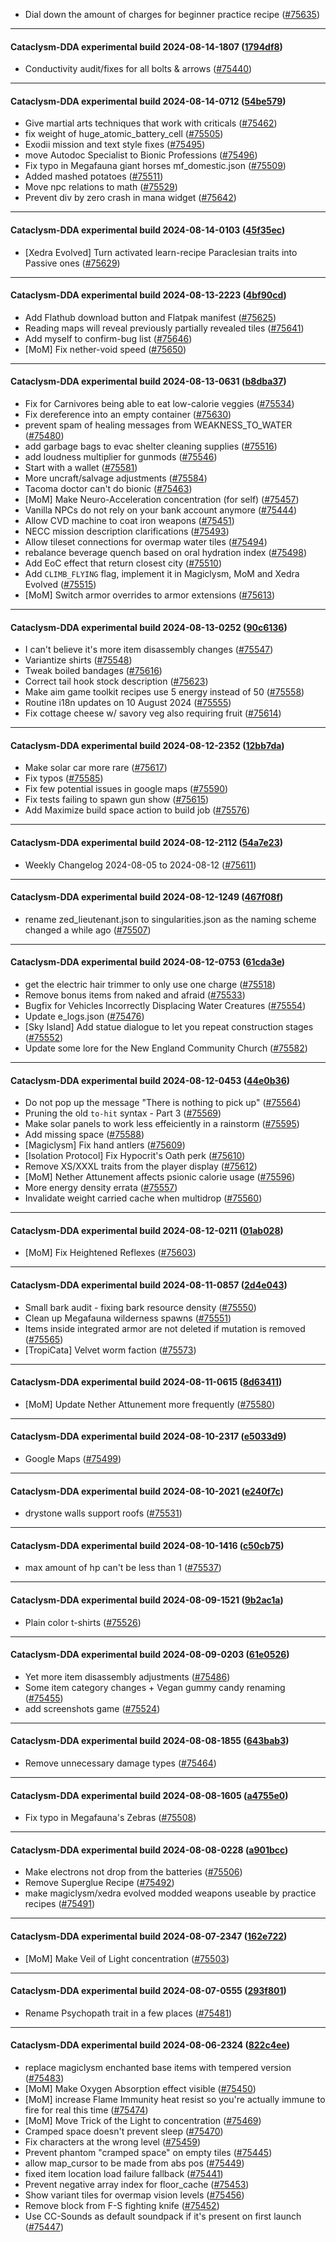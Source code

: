 * Dial down the amount of charges for beginner practice recipe ([#75635](https://github.com/CleverRaven/Cataclysm-DDA/pull/75635))

---

#### Cataclysm-DDA experimental build 2024-08-14-1807 ([1794df8](https://github.com/CleverRaven/Cataclysm-DDA/releases/tag/cdda-experimental-2024-08-14-1807))

* Conductivity audit/fixes for all bolts & arrows ([#75440](https://github.com/CleverRaven/Cataclysm-DDA/pull/75440))

---

#### Cataclysm-DDA experimental build 2024-08-14-0712 ([54be579](https://github.com/CleverRaven/Cataclysm-DDA/releases/tag/cdda-experimental-2024-08-14-0712))

* Give martial arts techniques that work with criticals ([#75462](https://github.com/CleverRaven/Cataclysm-DDA/pull/75462))
* fix weight of huge_atomic_battery_cell ([#75505](https://github.com/CleverRaven/Cataclysm-DDA/pull/75505))
* Exodii mission and text style fixes ([#75495](https://github.com/CleverRaven/Cataclysm-DDA/pull/75495))
* move Autodoc Specialist to Bionic Professions ([#75496](https://github.com/CleverRaven/Cataclysm-DDA/pull/75496))
* Fix typo in Megafauna giant horses mf_domestic.json ([#75509](https://github.com/CleverRaven/Cataclysm-DDA/pull/75509))
* Added mashed potatoes ([#75511](https://github.com/CleverRaven/Cataclysm-DDA/pull/75511))
* Move npc relations to math ([#75529](https://github.com/CleverRaven/Cataclysm-DDA/pull/75529))
* Prevent div by zero crash in mana widget ([#75642](https://github.com/CleverRaven/Cataclysm-DDA/pull/75642))

---

#### Cataclysm-DDA experimental build 2024-08-14-0103 ([45f35ec](https://github.com/CleverRaven/Cataclysm-DDA/releases/tag/cdda-experimental-2024-08-14-0103))

* [Xedra Evolved] Turn activated learn-recipe Paraclesian traits into Passive ones ([#75629](https://github.com/CleverRaven/Cataclysm-DDA/pull/75629))

---

#### Cataclysm-DDA experimental build 2024-08-13-2223 ([4bf90cd](https://github.com/CleverRaven/Cataclysm-DDA/releases/tag/cdda-experimental-2024-08-13-2223))

* Add Flathub download button and Flatpak manifest ([#75625](https://github.com/CleverRaven/Cataclysm-DDA/pull/75625))
* Reading maps will reveal previously partially revealed tiles ([#75641](https://github.com/CleverRaven/Cataclysm-DDA/pull/75641))
* Add myself to confirm-bug list ([#75646](https://github.com/CleverRaven/Cataclysm-DDA/pull/75646))
* [MoM] Fix nether-void speed ([#75650](https://github.com/CleverRaven/Cataclysm-DDA/pull/75650))

---

#### Cataclysm-DDA experimental build 2024-08-13-0631 ([b8dba37](https://github.com/CleverRaven/Cataclysm-DDA/releases/tag/cdda-experimental-2024-08-13-0631))

* Fix for Carnivores being able to eat low-calorie veggies ([#75534](https://github.com/CleverRaven/Cataclysm-DDA/pull/75534))
* Fix dereference into an empty container ([#75630](https://github.com/CleverRaven/Cataclysm-DDA/pull/75630))
* prevent spam of healing messages from WEAKNESS_TO_WATER ([#75480](https://github.com/CleverRaven/Cataclysm-DDA/pull/75480))
* add garbage bags to evac shelter cleaning supplies ([#75516](https://github.com/CleverRaven/Cataclysm-DDA/pull/75516))
* add loudness multiplier for gunmods ([#75546](https://github.com/CleverRaven/Cataclysm-DDA/pull/75546))
* Start with a wallet ([#75581](https://github.com/CleverRaven/Cataclysm-DDA/pull/75581))
* More uncraft/salvage adjustments ([#75584](https://github.com/CleverRaven/Cataclysm-DDA/pull/75584))
* Tacoma doctor can't do bionic ([#75463](https://github.com/CleverRaven/Cataclysm-DDA/pull/75463))
* [MoM] Make Neuro-Acceleration concentration (for self) ([#75457](https://github.com/CleverRaven/Cataclysm-DDA/pull/75457))
* Vanilla NPCs do not rely on your bank account anymore ([#75444](https://github.com/CleverRaven/Cataclysm-DDA/pull/75444))
* Allow CVD machine to coat iron weapons ([#75451](https://github.com/CleverRaven/Cataclysm-DDA/pull/75451))
* NECC mission description clarifications ([#75493](https://github.com/CleverRaven/Cataclysm-DDA/pull/75493))
* Allow tileset connections for overmap water tiles ([#75494](https://github.com/CleverRaven/Cataclysm-DDA/pull/75494))
* rebalance beverage quench based on oral hydration index ([#75498](https://github.com/CleverRaven/Cataclysm-DDA/pull/75498))
* Add EoC effect that return closest city ([#75510](https://github.com/CleverRaven/Cataclysm-DDA/pull/75510))
* Add `CLIMB_FLYING` flag, implement it in Magiclysm, MoM and Xedra Evolved ([#75515](https://github.com/CleverRaven/Cataclysm-DDA/pull/75515))
* [MoM] Switch armor overrides to armor extensions ([#75613](https://github.com/CleverRaven/Cataclysm-DDA/pull/75613))

---

#### Cataclysm-DDA experimental build 2024-08-13-0252 ([90c6136](https://github.com/CleverRaven/Cataclysm-DDA/releases/tag/cdda-experimental-2024-08-13-0252))

* I can't believe it's more item disassembly changes ([#75547](https://github.com/CleverRaven/Cataclysm-DDA/pull/75547))
* Variantize shirts ([#75548](https://github.com/CleverRaven/Cataclysm-DDA/pull/75548))
* Tweak boiled bandages ([#75616](https://github.com/CleverRaven/Cataclysm-DDA/pull/75616))
* Correct tail hook stock description ([#75623](https://github.com/CleverRaven/Cataclysm-DDA/pull/75623))
* Make aim game toolkit recipes use 5 energy instead of 50 ([#75558](https://github.com/CleverRaven/Cataclysm-DDA/pull/75558))
* Routine i18n updates on 10 August 2024 ([#75555](https://github.com/CleverRaven/Cataclysm-DDA/pull/75555))
* Fix cottage cheese w/ savory veg also requiring fruit ([#75614](https://github.com/CleverRaven/Cataclysm-DDA/pull/75614))

---

#### Cataclysm-DDA experimental build 2024-08-12-2352 ([12bb7da](https://github.com/CleverRaven/Cataclysm-DDA/releases/tag/cdda-experimental-2024-08-12-2352))

* Make solar car more rare ([#75617](https://github.com/CleverRaven/Cataclysm-DDA/pull/75617))
* Fix typos ([#75585](https://github.com/CleverRaven/Cataclysm-DDA/pull/75585))
* Fix few potential issues in google maps ([#75590](https://github.com/CleverRaven/Cataclysm-DDA/pull/75590))
* Fix tests failing to spawn gun show ([#75615](https://github.com/CleverRaven/Cataclysm-DDA/pull/75615))
* Add Maximize build space action to build job ([#75576](https://github.com/CleverRaven/Cataclysm-DDA/pull/75576))

---

#### Cataclysm-DDA experimental build 2024-08-12-2112 ([54a7e23](https://github.com/CleverRaven/Cataclysm-DDA/releases/tag/cdda-experimental-2024-08-12-2112))

* Weekly Changelog 2024-08-05 to 2024-08-12 ([#75611](https://github.com/CleverRaven/Cataclysm-DDA/pull/75611))

---

#### Cataclysm-DDA experimental build 2024-08-12-1249 ([467f08f](https://github.com/CleverRaven/Cataclysm-DDA/releases/tag/cdda-experimental-2024-08-12-1249))

* rename zed_lieutenant.json to singularities.json as the naming scheme changed a while ago ([#75507](https://github.com/CleverRaven/Cataclysm-DDA/pull/75507))

---

#### Cataclysm-DDA experimental build 2024-08-12-0753 ([61cda3e](https://github.com/CleverRaven/Cataclysm-DDA/releases/tag/cdda-experimental-2024-08-12-0753))

* get the electric hair trimmer to only use one charge ([#75518](https://github.com/CleverRaven/Cataclysm-DDA/pull/75518))
* Remove bonus items from naked and afraid ([#75533](https://github.com/CleverRaven/Cataclysm-DDA/pull/75533))
* Bugfix for Vehicles Incorrectly Displacing Water Creatures ([#75554](https://github.com/CleverRaven/Cataclysm-DDA/pull/75554))
* Update e_logs.json ([#75476](https://github.com/CleverRaven/Cataclysm-DDA/pull/75476))
* [Sky Island] Add statue dialogue to let you repeat construction stages ([#75552](https://github.com/CleverRaven/Cataclysm-DDA/pull/75552))
* Update some lore for the New England Community Church ([#75582](https://github.com/CleverRaven/Cataclysm-DDA/pull/75582))

---

#### Cataclysm-DDA experimental build 2024-08-12-0453 ([44e0b36](https://github.com/CleverRaven/Cataclysm-DDA/releases/tag/cdda-experimental-2024-08-12-0453))

* Do not pop up the message "There is nothing to pick up" ([#75564](https://github.com/CleverRaven/Cataclysm-DDA/pull/75564))
* Pruning the old ``to-hit`` syntax - Part 3 ([#75569](https://github.com/CleverRaven/Cataclysm-DDA/pull/75569))
* Make solar panels to work less effeiciently in a rainstorm ([#75595](https://github.com/CleverRaven/Cataclysm-DDA/pull/75595))
* Add missing space ([#75588](https://github.com/CleverRaven/Cataclysm-DDA/pull/75588))
* [Magiclysm] Fix hand antlers ([#75609](https://github.com/CleverRaven/Cataclysm-DDA/pull/75609))
* [Isolation Protocol] Fix Hypocrit's Oath perk ([#75610](https://github.com/CleverRaven/Cataclysm-DDA/pull/75610))
* Remove XS/XXXL traits from the player display ([#75612](https://github.com/CleverRaven/Cataclysm-DDA/pull/75612))
* [MoM] Nether Attunement affects psionic calorie usage ([#75596](https://github.com/CleverRaven/Cataclysm-DDA/pull/75596))
* More energy density errata ([#75557](https://github.com/CleverRaven/Cataclysm-DDA/pull/75557))
* Invalidate weight carried cache when multidrop ([#75560](https://github.com/CleverRaven/Cataclysm-DDA/pull/75560))

---

#### Cataclysm-DDA experimental build 2024-08-12-0211 ([01ab028](https://github.com/CleverRaven/Cataclysm-DDA/releases/tag/cdda-experimental-2024-08-12-0211))

* [MoM] Fix Heightened Reflexes ([#75603](https://github.com/CleverRaven/Cataclysm-DDA/pull/75603))

---

#### Cataclysm-DDA experimental build 2024-08-11-0857 ([2d4e043](https://github.com/CleverRaven/Cataclysm-DDA/releases/tag/cdda-experimental-2024-08-11-0857))

* Small bark audit - fixing bark resource density ([#75550](https://github.com/CleverRaven/Cataclysm-DDA/pull/75550))
* Clean up Megafauna wilderness spawns ([#75551](https://github.com/CleverRaven/Cataclysm-DDA/pull/75551))
* Items inside integrated armor are not deleted if mutation is removed ([#75565](https://github.com/CleverRaven/Cataclysm-DDA/pull/75565))
* [TropiCata] Velvet worm faction ([#75573](https://github.com/CleverRaven/Cataclysm-DDA/pull/75573))

---

#### Cataclysm-DDA experimental build 2024-08-11-0615 ([8d63411](https://github.com/CleverRaven/Cataclysm-DDA/releases/tag/cdda-experimental-2024-08-11-0615))

* [MoM] Update Nether Attunement more frequently ([#75580](https://github.com/CleverRaven/Cataclysm-DDA/pull/75580))

---

#### Cataclysm-DDA experimental build 2024-08-10-2317 ([e5033d9](https://github.com/CleverRaven/Cataclysm-DDA/releases/tag/cdda-experimental-2024-08-10-2317))

* Google Maps ([#75499](https://github.com/CleverRaven/Cataclysm-DDA/pull/75499))

---

#### Cataclysm-DDA experimental build 2024-08-10-2021 ([e240f7c](https://github.com/CleverRaven/Cataclysm-DDA/releases/tag/cdda-experimental-2024-08-10-2021))

* drystone walls support roofs ([#75531](https://github.com/CleverRaven/Cataclysm-DDA/pull/75531))

---

#### Cataclysm-DDA experimental build 2024-08-10-1416 ([c50cb75](https://github.com/CleverRaven/Cataclysm-DDA/releases/tag/cdda-experimental-2024-08-10-1416))

* max amount of hp can't be less than 1 ([#75537](https://github.com/CleverRaven/Cataclysm-DDA/pull/75537))

---

#### Cataclysm-DDA experimental build 2024-08-09-1521 ([9b2ac1a](https://github.com/CleverRaven/Cataclysm-DDA/releases/tag/cdda-experimental-2024-08-09-1521))

* Plain color t-shirts ([#75526](https://github.com/CleverRaven/Cataclysm-DDA/pull/75526))

---

#### Cataclysm-DDA experimental build 2024-08-09-0203 ([61e0526](https://github.com/CleverRaven/Cataclysm-DDA/releases/tag/cdda-experimental-2024-08-09-0203))

* Yet more item disassembly adjustments ([#75486](https://github.com/CleverRaven/Cataclysm-DDA/pull/75486))
* Some item category changes + Vegan gummy candy renaming ([#75455](https://github.com/CleverRaven/Cataclysm-DDA/pull/75455))
* add screenshots game ([#75524](https://github.com/CleverRaven/Cataclysm-DDA/pull/75524))

---

#### Cataclysm-DDA experimental build 2024-08-08-1855 ([643bab3](https://github.com/CleverRaven/Cataclysm-DDA/releases/tag/cdda-experimental-2024-08-08-1855))

* Remove unnecessary damage types ([#75464](https://github.com/CleverRaven/Cataclysm-DDA/pull/75464))

---

#### Cataclysm-DDA experimental build 2024-08-08-1605 ([a4755e0](https://github.com/CleverRaven/Cataclysm-DDA/releases/tag/cdda-experimental-2024-08-08-1605))

* Fix typo in Megafauna's Zebras ([#75508](https://github.com/CleverRaven/Cataclysm-DDA/pull/75508))

---

#### Cataclysm-DDA experimental build 2024-08-08-0228 ([a901bcc](https://github.com/CleverRaven/Cataclysm-DDA/releases/tag/cdda-experimental-2024-08-08-0228))

* Make electrons not drop from the batteries ([#75506](https://github.com/CleverRaven/Cataclysm-DDA/pull/75506))
* Remove Superglue Recipe ([#75492](https://github.com/CleverRaven/Cataclysm-DDA/pull/75492))
* make magiclysm/xedra evolved modded weapons useable by practice recipes ([#75491](https://github.com/CleverRaven/Cataclysm-DDA/pull/75491))

---

#### Cataclysm-DDA experimental build 2024-08-07-2347 ([162e722](https://github.com/CleverRaven/Cataclysm-DDA/releases/tag/cdda-experimental-2024-08-07-2347))

* [MoM] Make Veil of Light concentration ([#75503](https://github.com/CleverRaven/Cataclysm-DDA/pull/75503))

---

#### Cataclysm-DDA experimental build 2024-08-07-0555 ([293f801](https://github.com/CleverRaven/Cataclysm-DDA/releases/tag/cdda-experimental-2024-08-07-0555))

* Rename Psychopath trait in a few places ([#75481](https://github.com/CleverRaven/Cataclysm-DDA/pull/75481))

---

#### Cataclysm-DDA experimental build 2024-08-06-2324 ([822c4ee](https://github.com/CleverRaven/Cataclysm-DDA/releases/tag/cdda-experimental-2024-08-06-2324))

* replace magiclysm enchanted base items with tempered version ([#75483](https://github.com/CleverRaven/Cataclysm-DDA/pull/75483))
* [MoM] Make Oxygen Absorption effect visible  ([#75450](https://github.com/CleverRaven/Cataclysm-DDA/pull/75450))
* [MoM] increase Flame Immunity heat resist so you're actually immune to fire for real this time ([#75474](https://github.com/CleverRaven/Cataclysm-DDA/pull/75474))
* [MoM] Move Trick of the Light to concentration ([#75469](https://github.com/CleverRaven/Cataclysm-DDA/pull/75469))
* Cramped space doesn't prevent sleep ([#75470](https://github.com/CleverRaven/Cataclysm-DDA/pull/75470))
* Fix characters at the wrong level ([#75459](https://github.com/CleverRaven/Cataclysm-DDA/pull/75459))
* Prevent phantom "cramped space" on empty tiles ([#75445](https://github.com/CleverRaven/Cataclysm-DDA/pull/75445))
* allow map_cursor to be made from abs pos ([#75449](https://github.com/CleverRaven/Cataclysm-DDA/pull/75449))
* fixed item location load failure fallback ([#75441](https://github.com/CleverRaven/Cataclysm-DDA/pull/75441))
* Prevent negative array index for floor_cache ([#75453](https://github.com/CleverRaven/Cataclysm-DDA/pull/75453))
* Show variant tiles for overmap vision levels ([#75456](https://github.com/CleverRaven/Cataclysm-DDA/pull/75456))
* Remove block from F-S fighting knife ([#75452](https://github.com/CleverRaven/Cataclysm-DDA/pull/75452))
* Use CC-Sounds as default soundpack if it's present on first launch ([#75447](https://github.com/CleverRaven/Cataclysm-DDA/pull/75447))
